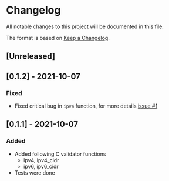 # Changelog
All notable changes to this project will be documented in this file.

The format is based on [Keep a Changelog](https://keepachangelog.com/en/1.0.0/).

## [Unreleased]

## [0.1.2] - 2021-10-07
### Fixed
- Fixed critical bug in `ipv4` function, for more details [issue #1](https://github.com/eredotpkfr/fipv/issues/1)

## [0.1.1] - 2021-10-07
### Added
- Added following C validator functions
  - ipv4, ipv4_cidr
  - ipv6, ipv6_cidr
- Tests were done
